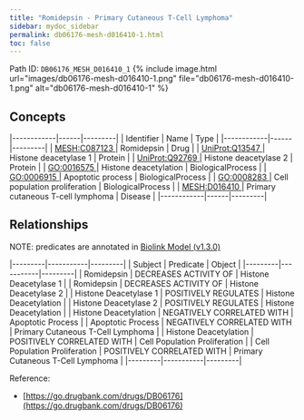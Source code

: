```yaml
---
title: "Romidepsin - Primary Cutaneous T-Cell Lymphoma"
sidebar: mydoc_sidebar
permalink: db06176-mesh-d016410-1.html
toc: false 
---
```



Path ID: `DB06176_MESH_D016410_1`
{% include image.html url="images/db06176-mesh-d016410-1.png" file="db06176-mesh-d016410-1.png" alt="db06176-mesh-d016410-1" %}

## Concepts

|------------|------|---------|
| Identifier | Name | Type    |
|------------|------|---------|
| <a href="https://identifiers.org/MESH:C087123">MESH:C087123 </a> | Romidepsin | Drug |
| <a href="https://identifiers.org/UniProt:Q13547">UniProt:Q13547 </a> | Histone deacetylase 1 | Protein |
| <a href="https://identifiers.org/UniProt:Q92769">UniProt:Q92769 </a> | Histone deacetylase 2 | Protein |
| <a href="https://identifiers.org/GO:0016575">GO:0016575 </a> | Histone deacetylation | BiologicalProcess |
| <a href="https://identifiers.org/GO:0006915">GO:0006915 </a> | Apoptotic process | BiologicalProcess |
| <a href="https://identifiers.org/GO:0008283">GO:0008283 </a> | Cell population proliferation | BiologicalProcess |
| <a href="https://identifiers.org/MESH:D016410">MESH:D016410 </a> | Primary cutaneous T-cell lymphoma | Disease |
|------------|------|---------|

## Relationships


NOTE: predicates are annotated in <a href="https://github.com/biolink/biolink-model/releases/tag/v1.3.0">Biolink Model (v1.3.0)</a>

|---------|-----------|---------|
| Subject | Predicate | Object  |
|---------|-----------|---------|
| Romidepsin | DECREASES ACTIVITY OF | Histone Deacetylase 1 |
| Romidepsin | DECREASES ACTIVITY OF | Histone Deacetylase 2 |
| Histone Deacetylase 1 | POSITIVELY REGULATES | Histone Deacetylation |
| Histone Deacetylase 2 | POSITIVELY REGULATES | Histone Deacetylation |
| Histone Deacetylation | NEGATIVELY CORRELATED WITH | Apoptotic Process |
| Apoptotic Process | NEGATIVELY CORRELATED WITH | Primary Cutaneous T-Cell Lymphoma |
| Histone Deacetylation | POSITIVELY CORRELATED WITH | Cell Population Proliferation |
| Cell Population Proliferation | POSITIVELY CORRELATED WITH | Primary Cutaneous T-Cell Lymphoma |
|---------|-----------|---------|

Reference: 
  - [https://go.drugbank.com/drugs/DB06176](https://go.drugbank.com/drugs/DB06176)
